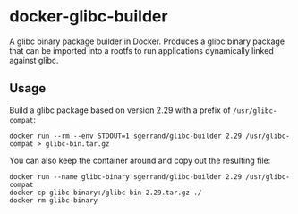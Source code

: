 # docker-glibc-builder

A glibc binary package builder in Docker. Produces a glibc binary package that can be imported into a rootfs to run applications dynamically linked against glibc.

## Usage

Build a glibc package based on version 2.29 with a prefix of `/usr/glibc-compat`:

    docker run --rm --env STDOUT=1 sgerrand/glibc-builder 2.29 /usr/glibc-compat > glibc-bin.tar.gz

You can also keep the container around and copy out the resulting file:

    docker run --name glibc-binary sgerrand/glibc-builder 2.29 /usr/glibc-compat
    docker cp glibc-binary:/glibc-bin-2.29.tar.gz ./
    docker rm glibc-binary
